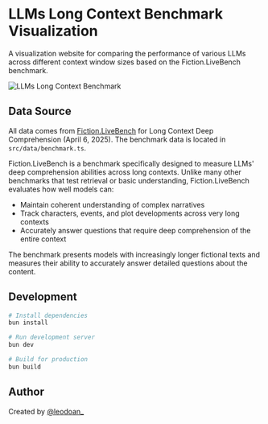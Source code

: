 # LLMs Long Context Benchmark Visualization

A visualization website for comparing the performance of various LLMs across different context window sizes based on the Fiction.LiveBench benchmark.

![LLMs Long Context Benchmark](https://github.com/user-attachments/assets/07cbe37e-83d8-4cba-a03d-d3f7d6d7a024)

## Data Source

All data comes from [Fiction.LiveBench](https://fiction.live/stories/Fiction-liveBench-April-6-2025/oQdzQvKHw8JyXbN87) for Long Context Deep Comprehension (April 6, 2025). The benchmark data is located in `src/data/benchmark.ts`.

Fiction.LiveBench is a benchmark specifically designed to measure LLMs' deep comprehension abilities across long contexts. Unlike many other benchmarks that test retrieval or basic understanding, Fiction.LiveBench evaluates how well models can:

- Maintain coherent understanding of complex narratives
- Track characters, events, and plot developments across very long contexts
- Accurately answer questions that require deep comprehension of the entire context

The benchmark presents models with increasingly longer fictional texts and measures their ability to accurately answer detailed questions about the content.

## Development

```bash
# Install dependencies
bun install

# Run development server
bun dev

# Build for production
bun build
```

## Author

Created by [@leodoan_](https://x.com/leodoan_)
